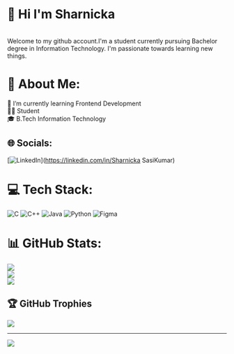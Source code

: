 # 👋 Hi I'm Sharnicka
<br>Welcome to my github account.I'm a student currently pursuing Bachelor degree in Information Technology. I'm passionate towards learning new things.
# 💫 About Me:
🌱 I’m currently learning Frontend Development<br>
🧑‍🎓 Student<br>
🎓 B.Tech Information Technology<br>

## 🌐 Socials:
[![LinkedIn](https://img.shields.io/badge/LinkedIn-%230077B5.svg?logo=linkedin&logoColor=white)](https://linkedin.com/in/Sharnicka SasiKumar) 

# 💻 Tech Stack:
![C](https://img.shields.io/badge/c-%2300599C.svg?style=for-the-badge&logo=c&logoColor=white) ![C++](https://img.shields.io/badge/c++-%2300599C.svg?style=for-the-badge&logo=c%2B%2B&logoColor=white) ![Java](https://img.shields.io/badge/java-%23ED8B00.svg?style=for-the-badge&logo=openjdk&logoColor=white) ![Python](https://img.shields.io/badge/python-3670A0?style=for-the-badge&logo=python&logoColor=ffdd54) ![Figma](https://img.shields.io/badge/figma-%23F24E1E.svg?style=for-the-badge&logo=figma&logoColor=white)
# 📊 GitHub Stats:
![](https://github-readme-stats.vercel.app/api?username=Sharnicka&theme=dark&hide_border=false&include_all_commits=false&count_private=false)<br/>
![](https://github-readme-streak-stats.herokuapp.com/?user=Sharnicka&theme=dark&hide_border=false)<br/>
![](https://github-readme-stats.vercel.app/api/top-langs/?username=Sharnicka&theme=dark&hide_border=false&include_all_commits=false&count_private=false&layout=compact)

## 🏆 GitHub Trophies
![](https://github-profile-trophy.vercel.app/?username=Sharnicka&theme=radical&no-frame=false&no-bg=true&margin-w=4)

---
[![](https://visitcount.itsvg.in/api?id=Sharnicka&icon=0&color=0)](https://visitcount.itsvg.in)

<!-- Proudly created with GPRM ( https://gprm.itsvg.in ) -->

